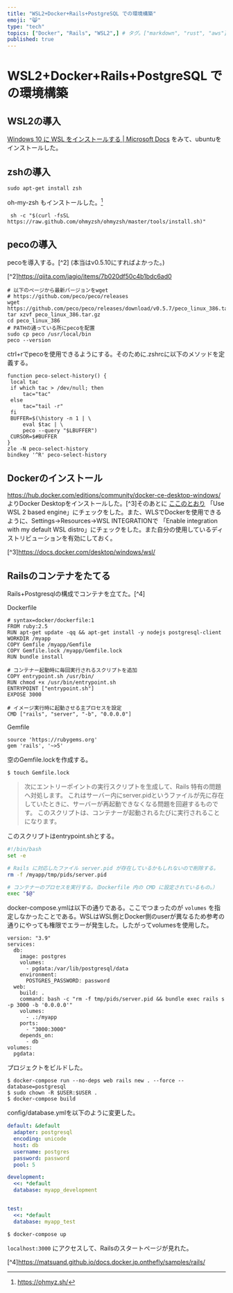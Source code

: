 ```yaml
---
title: "WSL2+Docker+Rails+PostgreSQL での環境構築"
emoji: "😸"
type: "tech"
topics: ["Docker", "Rails", "WSL2",] # タグ。["markdown", "rust", "aws"]のように指定する
published: true
---
```


# WSL2+Docker+Rails+PostgreSQL での環境構築

## WSL2の導入

[Windows 10 に WSL をインストールする | Microsoft Docs](https://docs.microsoft.com/ja-jp/windows/wsl/install-win10) をみて、ubuntuをインストールした。

## zshの導入

```
sudo apt-get install zsh
```

oh-my-zsh もインストールした。[^1]

[^1]: https://ohmyz.sh/

```
 sh -c "$(curl -fsSL https://raw.github.com/ohmyzsh/ohmyzsh/master/tools/install.sh)"
 ```

## pecoの導入

pecoを導入する。[^2] (本当はv0.5.10にすればよかった。)

[^2]https://qiita.com/jagio/items/7b020df50c4b1bdc6ad0

```
# 以下のページから最新バージョンをwget
# https://github.com/peco/peco/releases
wget https://github.com/peco/peco/releases/download/v0.5.7/peco_linux_386.tar.gz
tar xzvf peco_linux_386.tar.gz
cd peco_linux_386
# PATHの通っている所にpecoを配置
sudo cp peco /usr/local/bin
peco --version
```

ctrl+rでpecoを使用できるようにする。そのために.zshrcに以下のメソッドを定義する。

```.zshrc
function peco-select-history() {
 local tac
 if which tac > /dev/null; then
     tac="tac"
 else
     tac="tail -r"
 fi
 BUFFER=$(\history -n 1 | \
     eval $tac | \
     peco --query "$LBUFFER")
 CURSOR=$#BUFFER
}
zle -N peco-select-history
bindkey '^R' peco-select-history
```

## Dockerのインストール

https://hub.docker.com/editions/community/docker-ce-desktop-windows/ よりDocker Desktopをインストールした。[^3]そのあとに [ここのとおり](https://docs.docker.com/desktop/windows/wsl/#install) 「Use WSL 2 based engine」にチェックをした。また、WLSでDockerを使用できるように、Settings->Resources->WSL INTEGRATIONで 「Enable integration with my default WSL distro」にチェックをした。また自分の使用しているディストリビューションを有効にしておく。


[^3]https://docs.docker.com/desktop/windows/wsl/

## Railsのコンテナをたてる

Rails+Postgresqlの構成でコンテナを立てた。[^4]

Dockerfile

```Dokcerfile
# syntax=docker/dockerfile:1
FROM ruby:2.5
RUN apt-get update -qq && apt-get install -y nodejs postgresql-client
WORKDIR /myapp
COPY Gemfile /myapp/Gemfile
COPY Gemfile.lock /myapp/Gemfile.lock
RUN bundle install

# コンテナー起動時に毎回実行されるスクリプトを追加
COPY entrypoint.sh /usr/bin/
RUN chmod +x /usr/bin/entrypoint.sh
ENTRYPOINT ["entrypoint.sh"]
EXPOSE 3000

# イメージ実行時に起動させる主プロセスを設定
CMD ["rails", "server", "-b", "0.0.0.0"]
```

Gemfile

```Gemfile
source 'https://rubygems.org'
gem 'rails', '~>5'
```

空のGemfile.lockを作成する。

```
$ touch Gemfile.lock
```

> 次にエントリーポイントの実行スクリプトを生成して、Rails 特有の問題へ対処します。 これはサーバー内にserver.pidというファイルが先に存在していたときに、サーバーが再起動できなくなる問題を回避するものです。 このスクリプトは、コンテナーが起動されるたびに実行されることになります。

このスクリプトはentrypoint.shとする。

```sh
#!/bin/bash
set -e

# Rails に対応したファイル server.pid が存在しているかもしれないので削除する。
rm -f /myapp/tmp/pids/server.pid

# コンテナーのプロセスを実行する。（Dockerfile 内の CMD に設定されているもの。）
exec "$@"
```

docker-compose.ymlは以下の通りである。ここでつまったのが `volumes` を指定しなかったことである。WSLはWSL側とDocker側のuserが異なるため参考の通りにやっても権限でエラーが発生した。したがってvolumesを使用した。

```
version: "3.9"
services:
  db:
    image: postgres
    volumes:
      - pgdata:/var/lib/postgresql/data
    environment:
      POSTGRES_PASSWORD: password
  web:
    build: .
    command: bash -c "rm -f tmp/pids/server.pid && bundle exec rails s -p 3000 -b '0.0.0.0'"
    volumes:
      - .:/myapp
    ports:
      - "3000:3000"
    depends_on:
      - db
volumes:
  pgdata:
```

プロジェクトをビルドした。

```
$ docker-compose run --no-deps web rails new . --force --database=postgresql
$ sudo chown -R $USER:$USER .
$ docker-compose build
```

config/database.ymlを以下のように変更した。

```config/database.yml
default: &default
  adapter: postgresql
  encoding: unicode
  host: db
  username: postgres
  password: password
  pool: 5

development:
  <<: *default
  database: myapp_development


test:
  <<: *default
  database: myapp_test
```

```
$ docker-compose up
```

`localhost:3000` にアクセスして、Railsのスタートページが見れた。

[^4]https://matsuand.github.io/docs.docker.jp.onthefly/samples/rails/
